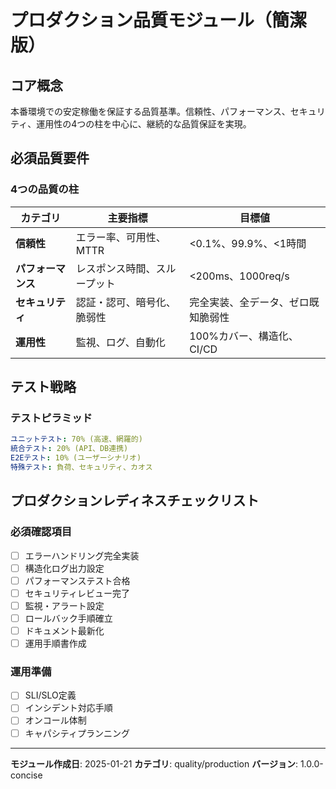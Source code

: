 # プロダクション品質モジュール（簡潔版）

## コア概念
本番環境での安定稼働を保証する品質基準。信頼性、パフォーマンス、セキュリティ、運用性の4つの柱を中心に、継続的な品質保証を実現。

## 必須品質要件

### 4つの品質の柱
| カテゴリ | 主要指標 | 目標値 |
|----------|----------|--------|
| **信頼性** | エラー率、可用性、MTTR | <0.1%、99.9%、<1時間 |
| **パフォーマンス** | レスポンス時間、スループット | <200ms、1000req/s |
| **セキュリティ** | 認証・認可、暗号化、脆弱性 | 完全実装、全データ、ゼロ既知脆弱性 |
| **運用性** | 監視、ログ、自動化 | 100%カバー、構造化、CI/CD |

## テスト戦略

### テストピラミッド
```yaml
ユニットテスト: 70% (高速、網羅的)
統合テスト: 20% (API、DB連携)
E2Eテスト: 10% (ユーザーシナリオ)
特殊テスト: 負荷、セキュリティ、カオス
```

## プロダクションレディネスチェックリスト

### 必須確認項目
- [ ] エラーハンドリング完全実装
- [ ] 構造化ログ出力設定
- [ ] パフォーマンステスト合格
- [ ] セキュリティレビュー完了
- [ ] 監視・アラート設定
- [ ] ロールバック手順確立
- [ ] ドキュメント最新化
- [ ] 運用手順書作成

### 運用準備
- [ ] SLI/SLO定義
- [ ] インシデント対応手順
- [ ] オンコール体制
- [ ] キャパシティプランニング

---
**モジュール作成日**: 2025-01-21
**カテゴリ**: quality/production
**バージョン**: 1.0.0-concise